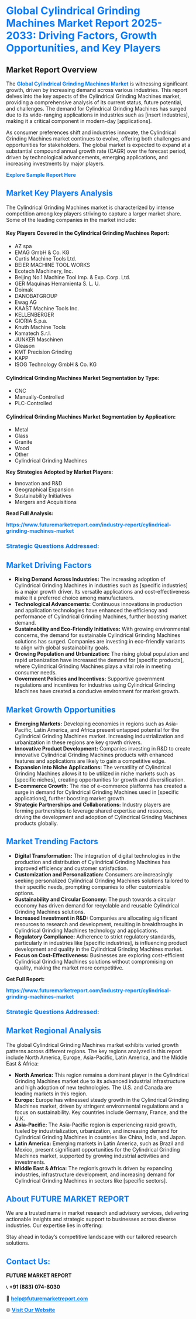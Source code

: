 <h1 style="color: #007BFF;">Global Cylindrical Grinding Machines Market Report 2025-2033: Driving Factors, Growth Opportunities, and Key Players</h1>

<section id="overview">
<h2>Market Report Overview</h2>
<p>The <a href="https://www.futuremarketreport.com/industry-report/cylindrical-grinding-machines-market" style="color: #007BFF; text-decoration: none;"><strong>Global Cylindrical Grinding Machines Market</strong></a> is witnessing significant growth, driven by increasing demand across various industries. This report delves into the key aspects of the Cylindrical Grinding Machines market, providing a comprehensive analysis of its current status, future potential, and challenges. The demand for Cylindrical Grinding Machines has surged due to its wide-ranging applications in industries such as [insert industries], making it a critical component in modern-day [applications].</p>
<p>As consumer preferences shift and industries innovate, the Cylindrical Grinding Machines market continues to evolve, offering both challenges and opportunities for stakeholders. The global market is expected to expand at a substantial compound annual growth rate (CAGR) over the forecast period, driven by technological advancements, emerging applications, and increasing investments by major players.</p>
</section>

<section id="overview">
<p><a href="https://www.futuremarketreport.com/request-sample/reportId=128769" style="color: #007BFF; text-decoration: none;"><strong>Explore Sample Report Here</strong></a></p>
</section>

<section id="key-players">
<h2 style="color: #007BFF;">Market Key Players Analysis</h2>
<p>The Cylindrical Grinding Machines market is characterized by intense competition among key players striving to capture a larger market share. Some of the leading companies in the market include:</p>
<h4>Key Players Covered in the Cylindrical Grinding Machines Report:</h4>
<ul><li>AZ spa</li><li>EMAG GmbH &amp; Co. KG</li><li>Curtis Machine Tools Ltd.</li><li>BEIER MACHINE TOOL WORKS</li><li>Ecotech Machinery, Inc.</li><li>Beijing No.1 Machine Tool Imp. &amp; Exp. Corp. Ltd.</li><li>GER Maquinas Herramienta S. L. U.</li><li>Doimak</li><li>DANOBATGROUP</li><li>Ewag AG</li><li>KAAST Machine Tools Inc.</li><li>KELLENBERGER</li><li>GIORIA S.p.a.</li><li>Knuth Machine Tools</li><li>Kamatech S.r.l.</li><li>JUNKER Maschinen</li><li>Gleason</li><li>KMT Precision Grinding</li><li>KAPP</li><li>ISOG Technology GmbH &amp; Co. KG</li></ul>
<h4>Cylindrical Grinding Machines Market Segmentation by Type:</h4>
<ul><li>CNC</li><li>Manually-Controlled</li><li>PLC-Controlled</li></ul>

<h4>Cylindrical Grinding Machines Market Segmentation by Application:</h4>
<ul><li>Metal</li><li>Glass</li><li>Granite</li><li>Wood</li><li>Other</li><li>Cylindrical Grinding Machines</li></ul>
<p><strong>Key Strategies Adopted by Market Players:</strong></p>
<ul>
<li>Innovation and R&D</li>
<li>Geographical Expansion</li>
<li>Sustainability Initiatives</li>
<li>Mergers and Acquisitions</li>
</ul>
</section>

<section>
<p><strong>Read Full Analysis: </strong></p><a href="https://www.futuremarketreport.com/industry-report/cylindrical-grinding-machines-market" style="color: #007BFF; text-decoration: none;"><strong>https://www.futuremarketreport.com/industry-report/cylindrical-grinding-machines-market</strong></a>
<h3 style="color: #007BFF;">Strategic Questions Addressed:</h3>
</section>

<section id="driving-factors">
<h2 style="color: #007BFF;">Market Driving Factors</h2>
<ul>
<li><strong>Rising Demand Across Industries:</strong> The increasing adoption of Cylindrical Grinding Machines in industries such as [specific industries] is a major growth driver. Its versatile applications and cost-effectiveness make it a preferred choice among manufacturers.</li>
<li><strong>Technological Advancements:</strong> Continuous innovations in production and application technologies have enhanced the efficiency and performance of Cylindrical Grinding Machines, further boosting market demand.</li>
<li><strong>Sustainability and Eco-Friendly Initiatives:</strong> With growing environmental concerns, the demand for sustainable Cylindrical Grinding Machines solutions has surged. Companies are investing in eco-friendly variants to align with global sustainability goals.</li>
<li><strong>Growing Population and Urbanization:</strong> The rising global population and rapid urbanization have increased the demand for [specific products], where Cylindrical Grinding Machines plays a vital role in meeting consumer needs.</li>
<li><strong>Government Policies and Incentives:</strong> Supportive government regulations and incentives for industries using Cylindrical Grinding Machines have created a conducive environment for market growth.</li>
</ul>
</section>

<section id="growth-opportunities">
<h2 style="color: #007BFF;">Market Growth Opportunities</h2>
<ul>
<li><strong>Emerging Markets:</strong> Developing economies in regions such as Asia-Pacific, Latin America, and Africa present untapped potential for the Cylindrical Grinding Machines market. Increasing industrialization and urbanization in these regions are key growth drivers.</li>
<li><strong>Innovative Product Development:</strong> Companies investing in R&D to create innovative Cylindrical Grinding Machines products with enhanced features and applications are likely to gain a competitive edge.</li>
<li><strong>Expansion into Niche Applications:</strong> The versatility of Cylindrical Grinding Machines allows it to be utilized in niche markets such as [specific niches], creating opportunities for growth and diversification.</li>
<li><strong>E-commerce Growth:</strong> The rise of e-commerce platforms has created a surge in demand for Cylindrical Grinding Machines used in [specific applications], further boosting market growth.</li>
<li><strong>Strategic Partnerships and Collaborations:</strong> Industry players are forming partnerships to leverage shared expertise and resources, driving the development and adoption of Cylindrical Grinding Machines products globally.</li>
</ul>
</section>

<section id="trending-factors">
<h2 style="color: #007BFF;">Market Trending Factors</h2>
<ul>
<li><strong>Digital Transformation:</strong> The integration of digital technologies in the production and distribution of Cylindrical Grinding Machines has improved efficiency and customer satisfaction.</li>
<li><strong>Customization and Personalization:</strong> Consumers are increasingly seeking personalized Cylindrical Grinding Machines solutions tailored to their specific needs, prompting companies to offer customizable options.</li>
<li><strong>Sustainability and Circular Economy:</strong> The push towards a circular economy has driven demand for recyclable and reusable Cylindrical Grinding Machines solutions.</li>
<li><strong>Increased Investment in R&D:</strong> Companies are allocating significant resources to research and development, resulting in breakthroughs in Cylindrical Grinding Machines technology and applications.</li>
<li><strong>Regulatory Compliance:</strong> Adherence to strict regulatory standards, particularly in industries like [specific industries], is influencing product development and quality in the Cylindrical Grinding Machines market.</li>
<li><strong>Focus on Cost-Effectiveness:</strong> Businesses are exploring cost-efficient Cylindrical Grinding Machines solutions without compromising on quality, making the market more competitive.</li>
</ul>
</section>

<section>
<p><strong>Get Full Report: </strong></p><a href="https://www.futuremarketreport.com/industry-report/cylindrical-grinding-machines-market" style="color: #007BFF; text-decoration: none;"><strong>https://www.futuremarketreport.com/industry-report/cylindrical-grinding-machines-market</strong></a>
<h3 style="color: #007BFF;">Strategic Questions Addressed:</h3>
</section>


<section id="regional-analysis">
<h2 style="color: #007BFF;">Market Regional Analysis</h2>
<p>The global Cylindrical Grinding Machines market exhibits varied growth patterns across different regions. The key regions analyzed in this report include North America, Europe, Asia-Pacific, Latin America, and the Middle East & Africa:</p>
<ul>
<li><strong>North America:</strong> This region remains a dominant player in the Cylindrical Grinding Machines market due to its advanced industrial infrastructure and high adoption of new technologies. The U.S. and Canada are leading markets in this region.</li>
<li><strong>Europe:</strong> Europe has witnessed steady growth in the Cylindrical Grinding Machines market, driven by stringent environmental regulations and a focus on sustainability. Key countries include Germany, France, and the U.K.</li>
<li><strong>Asia-Pacific:</strong> The Asia-Pacific region is experiencing rapid growth, fueled by industrialization, urbanization, and increasing demand for Cylindrical Grinding Machines in countries like China, India, and Japan.</li>
<li><strong>Latin America:</strong> Emerging markets in Latin America, such as Brazil and Mexico, present significant opportunities for the Cylindrical Grinding Machines market, supported by growing industrial activities and investments.</li>
<li><strong>Middle East & Africa:</strong> The region’s growth is driven by expanding industries, infrastructure development, and increasing demand for Cylindrical Grinding Machines in sectors like [specific sectors].</li>
</ul>
</section>

<footer>
<h2 style="color: #007BFF;">About FUTURE MARKET REPORT</h2>
<p>We are a trusted name in market research and advisory services, delivering actionable insights and strategic support to businesses across diverse industries. Our expertise lies in offering:</p>

<p>Stay ahead in today’s competitive landscape with our tailored research solutions.</p>

<h2 style="color: #007BFF;">Contact Us:</h2>
<p><strong>FUTURE MARKET REPORT</strong></p>
<p>📞 <strong>+91 (883) 074-8030</strong></p>
<p>📧 <strong><a href="mailto:help@futuremarketreport.com" style="color: #007BFF;">help@futuremarketreport.com</a></strong></p>
<p>🌐 <strong><a href="https://www.futuremarketreport.com/" style="color: #007BFF;">Visit Our Website</a></strong></p>
</footer>
